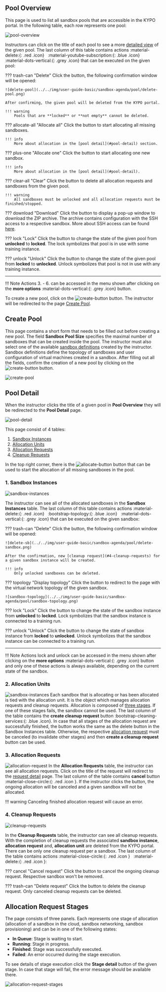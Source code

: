 ## Pool Overview

This page is used to list all sandbox pools that are accessible in the KYPO portal. In the following table, each row represents one pool: 

![pool-overview](../../img/user-guide-basic/sandbox-agenda/pool/pool-overview.png)

Instructors can click on the title of each pool to see a more [detailed view](#pool-detail) of the given pool. The last column of this table contains actions :material-delete:{: .red .icon} &nbsp; :material-youtube-subscription:{: .blue .icon} &nbsp; :material-dots-vertical:{: .grey .icon}  that can be executed on the given pool: 

??? trash-can "Delete"
    Click the button, the following confirmation window will be opened:

    ![delete-pool](../../img/user-guide-basic/sandbox-agenda/pool/delete-pool.png)

    After confirming, the given pool will be deleted from the KYPO portal.

    !!! warning
        Pools that are **locked** or **not empty** cannot be deleted.


??? allocate-all "Allocate all"
    Click the button to start allocating all missing sandboxes.

    !!! info 
        More about allocation in the [pool detail](#pool-detail) section. 

??? plus-one "Allocate one"
    Click the button to start allocating one new sandbox.

    !!! info 
        More about allocation in the [pool detail](#pool-detail).

??? clear-all "Clear"
    Click the button to delete all allocation requests and sandboxes from the given pool.

    !!! warning
        All sandboxes must be unlocked and all allocation requests must be finished/stopped.   

??? download "Download"
    Click the button to display a pop-up window to download the ZIP archive. The archive contains configuration with the SSH access to a respective sandbox. More about SSH access can be found [here](../../user-guide-advanced/sandboxes/sandbox-ssh-access.md).


??? lock "Lock"
    Click the button to change the state of the given pool from **unlocked** to **locked**. The lock symbolizes that pool is in use with some training instance.

??? unlock "Unlock"
    Click the button to change the state of the given pool from **locked** to **unlocked**. Unlock symbolizes that pool is not in use with any training instance.   

-------------------------------------

!!! Note
    Actions 3. - 6. can be accessed in the menu shown after clicking on the **more options** :material-dots-vertical:{: .grey .icon} button.

 To create a new pool, click on the ![create-button](../../img/buttons/create-button.png) button. The instructor will be redirected to the page [Create Pool](#create-pool).


## Create Pool
This page contains a short form that needs to be filled out before creating a new pool. The field **Sandbox Pool Size** specifies the maximal number of sandboxes that can be created inside the pool. The instructor must also select one of the available [sandbox definitions](./sandbox-definition.md) created by the instructor. Sandbox definitions define the topology of sandboxes and user configuration of virtual machines created in a sandbox. After filling out all the fields, confirm the creation of a new pool by clicking on the ![create-button](../../img/buttons/create-button.png) button.
 
![create-pool](../../img/user-guide-basic/sandbox-agenda/pool/create-pool.png)


## Pool Detail
When the instructor clicks the title of a given pool in **Pool Overview** they will be redirected to the **Pool Detail** page.
  
![pool-detail](../../img/user-guide-basic/sandbox-agenda/pool/pool-detail.png)

This page consist of 4 tables: 

1. [Sandbox Instances](#1-sandbox-instances)
2. [Allocation Units](#2-allocation-units)
3. [Allocation Requests](#3-allocation-requests)
4. [Cleanup Requests](#4-cleanup-requests)

In the top right corner, there is the ![allocate-button](../../img/buttons/allocate-button.png) button that can be used to start the allocation of all missing sandboxes in the pool.

### 1. Sandbox Instances

![sandbox-instances](../../img/user-guide-basic/sandbox-agenda/pool/sandbox-instances-overview.png)

The instructor can see all of the allocated sandboxes in the **Sandbox Instances** table. The last column of this table contains actions :material-delete:{: .red .icon} &nbsp; :bootstrap-topology:{: .blue .icon} &nbsp; :material-dots-vertical:{: .grey .icon} that can be executed on the given sandbox:

??? trash-can "Delete"
    Click the button, the following confirmation window will be opened:

    ![delete-sb](../../img/user-guide-basic/sandbox-agenda/pool/delete-sandbox.png)

    After the confirmation, new [cleanup request](#4-cleanup-requests) for a given sandbox instance will be created.

    !!! info 
        Only unlocked sandboxes can be deleted.

??? topology "Display topology"
    Click the button to redirect to the page with the virtual network topology of the given sandbox.

    ![sandbox-topology](../../img/user-guide-basic/sandbox-agenda/pool/sandbox-topology.png)

??? lock "Lock"
    Click the button to change the state of the sandbox instance from **unlocked** to **locked**. Lock symbolizes that the sandbox instance is connected to a training run. 

??? unlock "Unlock"
    Click the button to change the state of sandbox instance from **locked** to **unlocked**. Unlock symbolizes that the sandbox instance can be connected to a training run. 

-----------------------------------------

!!! Note
    Actions lock and unlock can be accessed in the menu shown after clicking on the **more options** :material-dots-vertical:{: .grey .icon} button and only one of these actions is always available, depending on the current state of the sandbox.


### 2. Allocation Units

![sandbox-instances](../../img/user-guide-basic/sandbox-agenda/pool/allocation-units.png)
Each sandbox that is allocating or has been allocated is tied with the allocation unit. It is the object which manages allocation requests and cleanup requests. Allocation is composed of [three stages](#allocation-request-stages). If one of these stages fails, the sandbox cannot be used. The last column of the table contains the **create cleanup request** button :bootstrap-cleaning-services:{: .blue .icon}. In case that all stages of the allocation request are successfully finished, the button works the same as the delete button in the Sandbox Instances table. Otherwise, the respective [allocation request](#3-allocation-requests) must be canceled (to invalidate other stages) and then **create a cleanup request** button can be used.


### 3. Allocation Requests

![allocation-request](../../img/user-guide-basic/sandbox-agenda/pool/allocation-requests.png)
In the **Allocation Requests** table, the instructor can see all allocation requests. Click on the title of the request will redirect to the [request detail](#allocation-request-stages) page. The last column of the table contains **cancel** button :material-close-circle:{: .red .icon }. If the instructor clicks the button, the ongoing allocation will be canceled and a given sandbox will not be allocated. 

!!! warning
    Canceling finished allocation request will cause an error.

### 4. Cleanup Requests
![cleanup-requests](../../img/user-guide-basic/sandbox-agenda/pool/cleanup-requests.png)

In the **Cleanup Requests** table, the instructor can see all cleanup requests. With the completion of cleanup requests the associated **sandbox instance**, **allocation request** and, **allocation unit** are deleted from the KYPO portal. There can be only one cleanup request per a sandbox. The last column of the table contains actions :material-close-circle:{: .red .icon } &nbsp; :material-delete:{: .red .icon }:

??? cancel "Cancel request"
    Click the button to cancel the ongoing cleanup request. Respective sandbox won't be removed.

??? trash-can "Delete request"
    Click the button to delete the cleanup request. Only canceled cleanup requests can be deleted.

## Allocation Request Stages 
The page consists of three panels. Each represents one stage of allocation (allocation of a sandbox in the cloud, sandbox networking, sandbox provisioning) and can be in one of the following states: 

* **In Queue**: Stage is waiting to start.
* **Running**: Stage in progress.
* **Finished**:  Stage was successfully executed.
* **Failed**: An error occurred during the stage execution. 

To see details of stage execution click the **Stage detail** button of the given stage. In case that stage will fail, the error message should be available there.

 
![allocation-request-stages](../../img/user-guide-basic/sandbox-agenda/pool/allocation-request-stages.png)
 
